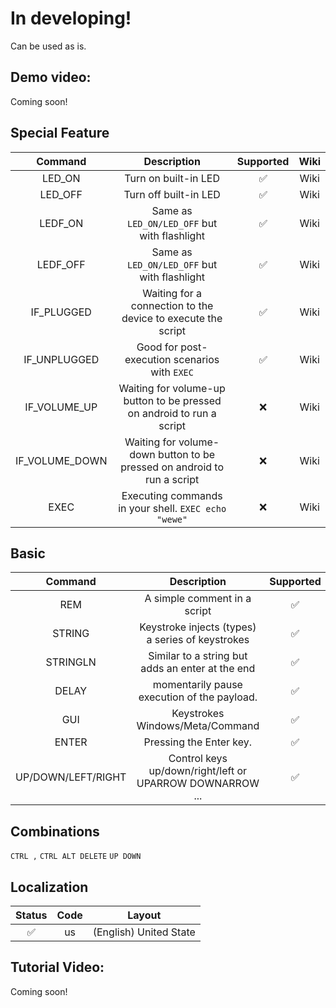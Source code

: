 # In developing!
Can be used as is.

## Demo video:
Coming soon!


## Special Feature
|        Command             |                      Description                                           | Supported  |     Wiki    |   
|:--------------------------:|:--------------------------------------------------------------------------:|:----------:|:-----------:|
|        LED_ON              |          Turn on built-in LED                                              |     ✅     |     Wiki    |
|        LED_OFF             |          Turn off built-in LED                                             |     ✅     |     Wiki    |
|        LEDF_ON             |          Same as ```LED_ON/LED_OFF``` but with flashlight                  |     ✅     |     Wiki    |
|        LEDF_OFF            |          Same as ```LED_ON/LED_OFF``` but with flashlight                  |     ✅     |     Wiki    |
|        IF_PLUGGED          |      Waiting for a connection to the device to execute the script          |     ✅     |     Wiki    |
|        IF_UNPLUGGED        |          Good for post-execution scenarios with ```EXEC```                 |     ✅     |     Wiki    |
|        IF_VOLUME_UP        |      Waiting for volume-up button to be pressed on android to run a script |     ❌     |     Wiki    |
|        IF_VOLUME_DOWN      |    Waiting for volume-down button to be pressed on android to run a script |     ❌     |     Wiki    | 
|        EXEC                |          Executing commands in your shell. ```EXEC echo "wewe"```          |     ❌     |     Wiki    |

<!-- IF_VOLUME_UP Хорошо для атак в несколько етапов -->

## Basic
|        Command             |                      Description                                           | Supported  |     Wiki    |   
|:--------------------------:|:--------------------------------------------------------------------------:|:----------:|:-----------:|
|         REM                |          A simple comment in a script                                      |     ✅     |     Hak5    |
|         STRING             |          Keystroke injects (types) a series of keystrokes                  |     ✅     |     Hak5    |
|         STRINGLN           |          Similar to a string but adds an enter at the end                  |     ✅     |     Hak5    |
|         DELAY              |          momentarily pause execution of the payload.                       |     ✅     |     Hak5    |
|         GUI                |          Keystrokes Windows/Meta/Command                                   |     ✅     |     Hak5    |
|         ENTER              |          Pressing the Enter key.                                           |     ✅     |     Hak5    |
|         UP/DOWN/LEFT/RIGHT |          Control keys up/down/right/left or UPARROW DOWNARROW ...          |     ✅     |     Hak5    |
 
## Combinations

```CTRL ,```
```CTRL ALT DELETE```
```UP DOWN```



## Localization
| Status |   Code    |        Layout           |
|:------:|:---------:|:-----------------------:|
|   ✅   |    us     | (English) United State  |


## Tutorial Video:
Coming soon!
